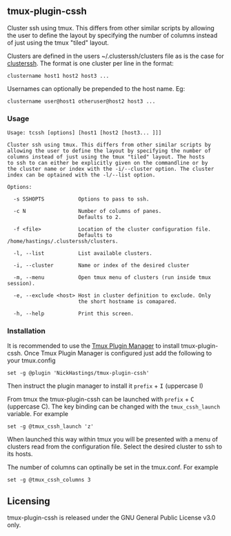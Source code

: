 ## tmux-plugin-cssh

Cluster ssh using tmux. This differs from other similar scripts by
allowing the user to define the layout by specifying the number of
columns instead of just using the tmux "tiled" layout.

Clusters are defined in the users ~/.clusterssh/clusters file as is the case for
[clusterssh](https://github.com/duncs/clusterssh/wiki). The format
is one cluster per line in the format:
```
clustername host1 host2 host3 ...
```
Usernames can optionally be prepended to the host name. Eg:
```
clustername user@host1 otheruser@host2 host3 ...
```
### Usage
```
Usage: tcssh [options] [host1 [host2 [host3... ]]]

Cluster ssh using tmux. This differs from other similar scripts by
allowing the user to define the layout by specifying the number of
columns instead of just using the tmux "tiled" layout. The hosts
to ssh to can either be explicitly given on the commandline or by
the cluster name or index with the -i/--cluster option. The cluster
index can be optained with the -l/--list option.

Options:

  -s SSHOPTS           Options to pass to ssh.

  -c N                 Number of columns of panes.
                       Defaults to 2.

  -f <file>            Location of the cluster configuration file.
                       Defaults to /home/hastings/.clusterssh/clusters.

  -l, --list           List available clusters.

  -i, --cluster        Name or index of the desired cluster

  -m, --menu           Open tmux menu of clusters (run inside tmux session).

  -e, --exclude <host> Host in cluster definition to exclude. Only
                       the short hostname is comapared.

  -h, --help           Print this screen.
````

### Installation

It is recommended to use the [Tmux Plugin
Manager](https://github.com/tmux-plugins/tpm) to install
tmux-plugin-cssh. Once Tmux Plugin Manager is configured just add the following to your tmux.config
```
set -g @plugin 'NickHastings/tmux-plugin-cssh'
```
Then instruct the plugin manager to install it `prefix` + <kbd>I</kbd> (uppercase I)

From tmux the tmux-plugin-cssh can be launched with  `prefix` + <kbd>C</kbd> (uppercase C).
The key binding can be changed with the `tmux_cssh_launch` variable. For example
```
set -g @tmux_cssh_launch 'z'
```

When launched this way within tmux you will be presented with a menu of clusters
read from the configuration file. Select the desired cluster to ssh to its hosts.

The number of columns can optinally be set in the tmux.conf. For example
```
set -g @tmux_cssh_columns 3
```
## Licensing
tmux-plugin-cssh is released under the GNU General Public License v3.0 only.
